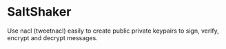 # SaltShaker
Use nacl (tweetnacl) easily to create public private keypairs to sign, verify, encrypt and decrypt messages.
